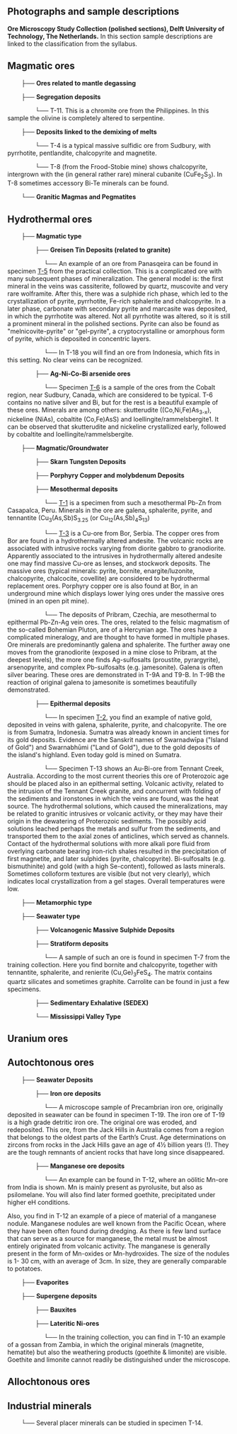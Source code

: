 ## Photographs and sample descriptions

**Ore Microscopy Study Collection (polished sections), Delft University of Technology, The Netherlands.**
In this section sample descriptions are linked to the classification from the syllabus.  

## Magmatic ores

$~~~~~~~~$├── **Ores related to mantle degassing**

$~~~~~~~~$├── **Segregation deposits**

$~~~~~~~~~~~~~~~~$└──  T-11. This is a chromite ore from the Philippines. In this sample the olivine is completely altered to serpentine.



$~~~~~~~~$├── **Deposits linked to the demixing of melts**

$~~~~~~~~~~~~~~~~$└──  T-4 is a typical massive sulfidic ore from Sudbury, with pyrrhotite, pentlandite, chalcopyrite and magnetite.

$~~~~~~~~~~~~~~~~$└──  T-8 (from the Frood-Stobie mine) shows chalcopyrite, intergrown with the (in general rather rare) mineral cubanite (CuFe<sub>2</sub>S<sub>3</sub>). In T-8 sometimes accessory Bi-Te minerals can be found.

$~~~~~~~~$└── **Granitic Magmas and Pegmatites**

## Hydrothermal ores

$~~~~~~~~$├── **Magmatic type** 

$~~~~~~~~~~~~~~~~$├── **Greisen Tin Deposits (related to granite)**

$~~~~~~~~~~~~~~~~~~~~~$└── An example of an ore from Panasqeira can be found in specimen [T-5](https://github.com/DinaKlim/Jack_Voncken/blob/main/Ore_microscopy_samples/T5/readme.md) from the practical collection. This is a complicated ore with many subsequent phases of mineralization. The general model is: the first mineral in the veins was cassiterite, followed by quartz, muscovite and very rare wolframite. After this, there was a sulphide rich phase, which led to the crystallization of pyrite, pyrrhotite, Fe-rich sphalerite and chalcopyrite. In a later phase, carbonate with secondary pyrite and marcasite was deposited, in which the pyrrhotite was altered. Not all pyrrhotite was altered, so it is still a prominent mineral in the polished sections. Pyrite can also be found
as "melnicovite-pyrite" or "gel-pyrite", a cryptocrystalline or amorphous form of pyrite, which is deposited in concentric layers.

$~~~~~~~~~~~~~~~~~~~~~$└── In T-18 you will find an ore from Indonesia, which fits in this
setting. No clear veins can be recognized.

$~~~~~~~~~~~~~~~~$├── **Ag-Ni-Co-Bi arsenide ores**

$~~~~~~~~~~~~~~~~~~~~~$└── Specimen [T-6](https://github.com/DinaKlim/Jack_Voncken/blob/main/Ore_microscopy_samples/T6/readme.md) is a sample of the ores from the Cobalt region, near Sudbury, Canada, which are considered to be typical. T-6 contains no native silver and Bi, but for the rest is a beautiful example of these ores. Minerals are among others: skutterudite
((Co,Ni,Fe)As<sub>3-x</sub>), nickeline (NiAs), cobaltite (Co,Fe)AsS) and loellingite/rammelsbergite1. It can be observed that skutterudite and nickeline crystallized early, followed by cobaltite and loellingite/rammelsbergite.

$~~~~~~~~$├── **Magmatic/Groundwater**

$~~~~~~~~~~~~~~~~$├── **Skarn Tungsten Deposits**

$~~~~~~~~~~~~~~~~$├── **Porphyry Copper and molybdenum Deposits**

$~~~~~~~~~~~~~~~~$├── **Mesothermal deposits**

$~~~~~~~~~~~~~~~~~~~~~$└── [T-1](https://github.com/DinaKlim/Jack_Voncken/blob/main/Ore_microscopy_samples/T1/readme.md) is a specimen from such a mesothermal Pb-Zn from Casapalca, Peru. Minerals in the ore are galena, sphalerite, pyrite, and tennantite (Cu<sub>3</sub>(As,Sb)S<sub>3.25</sub> (or Cu<sub>12</sub>(As,Sb)<sub>4</sub>S<sub>13</sub>)

$~~~~~~~~~~~~~~~~~~~~~$└── [T-3](https://github.com/DinaKlim/Jack_Voncken/blob/main/Ore_microscopy_samples/T3/readme.md) is a Cu-ore from Bor, Serbia. The copper ores from Bor are found in a hydrothermally altered andesite. The volcanic rocks are associated with intrusive rocks varying from diorite gabbro to granodiorite. Apparently associated to the intrusives in hydrothermally altered andesite one may find massive Cu-ore as lenses, and stockwork deposits. The massive ores (typical minerals: pyrite, bornite, enargite/luzonite, chalcopyrite, chalcocite, covellite) are considered to be hydrothermal replacement ores. Porphyry copper ore is also found at Bor, in an underground mine which displays lower lying ores under the massive ores (mined
in an open pit mine).

$~~~~~~~~~~~~~~~~~~~~~$└── The deposits of Pribram, Czechia, are mesothermal to epithermal Pb-Zn-Ag vein ores. The ores, related to the felsic magmatism of the so-called Bohemian Pluton, are of a Hercynian age. The ores have a complicated mineralogy, and are thought to have formed in multiple phases. Ore minerals are predominantly galena and sphalerite. The further away one moves from the granodiorite (exposed in a mine close to Pribram, at the deepest levels), the more one finds Ag-sulfosalts (proustite, pyrargyrite), arsenopyrite, and complex Pb-sulfosalts (e.g. jamesonite). Galena is often silver bearing. These ores are demonstrated in T-9A and T9-B. In T-9B the reaction of original galena to jamesonite is sometimes beautifully demonstrated.

$~~~~~~~~~~~~~~~~$├── **Epithermal deposits**

$~~~~~~~~~~~~~~~~~~~~~$└── In specimen [T-2](https://github.com/DinaKlim/Jack_Voncken/blob/main/Ore_microscopy_samples/T2/readme.md), you find an example of native gold, deposited in veins with galena, sphalerite, pyrite, and chalcopyrite. The ore is from Sumatra, Indonesia. Sumatra was already known in ancient times for its gold deposits. Evidence are the Sanskrit names of Swarnadwīpa ("Island of Gold") and Swarnabhūmi ("Land of Gold"), due to the gold deposits of the island's highland. Even today gold is mined on Sumatra.

$~~~~~~~~~~~~~~~~~~~~~$└── Specimen T-13 shows an Au-Bi-ore from Tennant Creek, Australia. According to the most current theories this ore of Proterozoic age should be placed also in an epithermal setting. Volcanic activity, related to the intrusion of the Tennant Creek granite, and concurrent with folding of the sediments and ironstones in which the veins are
found, was the heat source. The hydrothermal solutions, which caused the mineralizations, may be related to granitic intrusives or volcanic activity, or they may have their origin in the dewatering of Proterozoic sediments. The possibly acid solutions leached perhaps the metals and sulfur from the sediments, and transported them to the axial zones of anticlines, which served as channels. Contact of the hydrothermal solutions with more alkali pore fluid from overlying carbonate bearing iron-rich shales resulted in the precipitation of first magnetite, and later sulphides (pyrite, chalcopyrite). Bi-sulfosalts (e.g. bismuthinite) and gold (with a high Se-content), followed as lasts minerals. Sometimes colloform textures are visible (but not very clearly), which indicates local crystallization from a gel stages. Overall temperatures were low.

$~~~~~~~~$├── **Metamorphic type**

$~~~~~~~~$├── **Seawater type**

$~~~~~~~~~~~~~~~~$├── **Volcanogenic Massive Sulphide Deposits**

$~~~~~~~~~~~~~~~~$├── **Stratiform deposits**

$~~~~~~~~~~~~~~~~~~~~~$└── A sample of such an ore is found in specimen T-7 from the training collection. Here you find bornite and chalcopyrite, together with tennantite, sphalerite, and renierite (Cu,Ge)<sub>3</sub>FeS<sub>4</sub>. The matrix contains quartz silicates and sometimes graphite. Carrolite can be found in just a few specimens.

$~~~~~~~~~~~~~~~~$├── **Sedimentary Exhalative (SEDEX)**

$~~~~~~~~~~~~~~~~$└── **Mississippi Valley Type**

## Uranium ores

## Autochtonous ores

$~~~~~~~~$├── **Seawater Deposits**

$~~~~~~~~~~~~~~~~$├── **Iron ore deposits**

$~~~~~~~~~~~~~~~~~~~~~$└── A microscope sample of Precambrian iron ore, originally deposited in seawater can be found in specimen T-19. The iron ore of T-19 is a high grade detritic iron ore. The original ore was eroded, and redeposited. This ore, from the Jack Hills in Australia comes from a region that belongs to the oldest parts of the Earth’s Crust. Age determinations on zircons from rocks in the Jack Hills gave an age of 4½ billion years (!). They are the tough remnants of ancient rocks that have long since disappeared.

$~~~~~~~~~~~~~~~~$├── **Manganese ore deposits**

$~~~~~~~~~~~~~~~~~~~~~$└── An example can be found in T-12, where an oölitic Mn-ore from India is shown. Mn is mainly present as pyrolusite, but also as psilomelane. You will also find later formed goethite, precipitated under higher eH conditions.

Also, you find in T-12 an example of a piece of material of a manganese nodule. Manganese nodules are well known from the Pacific Ocean, where they have been often found during dredging. As there is few land surface that can serve as a source for manganese, the metal must be almost entirely originated from volcanic activity. The manganese is generally present in the form of Mn-oxides or Mn-hydroxides. The size of the nodules is 1- 30 cm, with an average of 3cm. In size, they are generally comparable to potatoes.

$~~~~~~~~$├── **Evaporites**

$~~~~~~~~$├── **Supergene deposits**

$~~~~~~~~~~~~~~~~$├── **Bauxites**

$~~~~~~~~~~~~~~~~$├── **Lateritic Ni-ores**

$~~~~~~~~~~~~~~~~~~~~~$└── In the training collection, you can find in T-10 an example of a gossan from Zambia, in which the original minerals (magnetite, hematite) but also the weathering products (goethite & limonite) are visible. Goethite and limonite cannot readily be distinguished under the microscope.

## Allochtonous ores

## Industrial minerals
$~~~~~~~~$└── Several placer minerals can be studied in specimen T-14.
